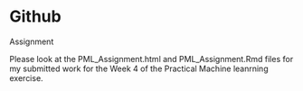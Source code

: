 # Github
Assignment

Please look at the PML_Assignment.html and PML_Assignment.Rmd files for my submitted work 
for the Week 4 of the Practical Machine leanrning exercise.

